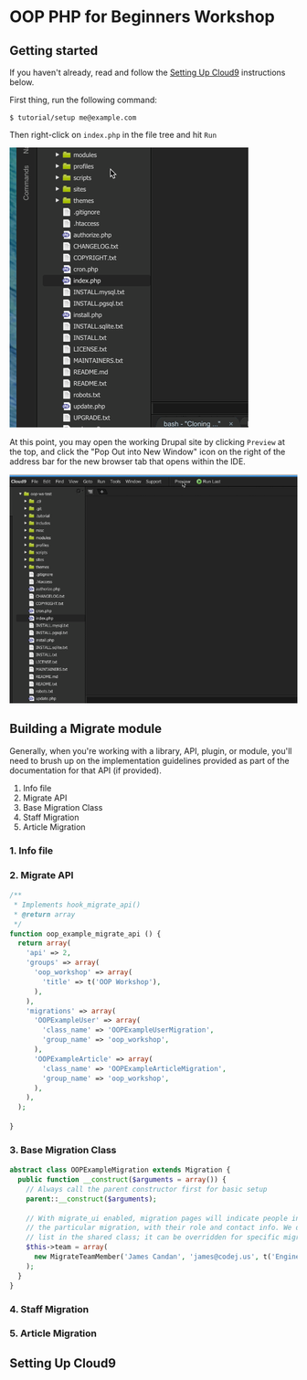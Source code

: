 # OOP PHP for Beginners Workshop

## Getting started

If you haven't already, read and follow the [Setting Up Cloud9](#setting-up-cloud9) instructions below.

First thing, run the following command:
```
$ tutorial/setup me@example.com
```

Then right-click on `index.php` in the file tree and hit `Run`

![](https://github.com/jcandan/oop-php-d7-workshop/raw/master/tutorial/img/run-index.gif)

At this point, you may open the working Drupal site by clicking `Preview` at the top, and click the "Pop Out into 
New Window" icon on the right of the address bar for the new browser tab that opens within the IDE.

![](https://github.com/jcandan/oop-php-d7-workshop/raw/master/tutorial/img/preview.gif)


## Building a Migrate module

Generally, when you're working with a library, API, plugin, or module, you'll need to brush up on the implementation 
guidelines provided as part of the documentation for that API (if provided).

1. Info file
2. Migrate API
3. Base Migration Class
4. Staff Migration
5. Article Migration

### 1. Info file
### 2. Migrate API

```php
/**
 * Implements hook_migrate_api()
 * @return array
 */
function oop_example_migrate_api () {
  return array(
    'api' => 2,
    'groups' => array(
      'oop_workshop' => array(
        'title' => t('OOP Workshop'),
      ),
    ),
    'migrations' => array(
      'OOPExampleUser' => array(
        'class_name' => 'OOPExampleUserMigration',
        'group_name' => 'oop_workshop',
      ),
      'OOPExampleArticle' => array(
        'class_name' => 'OOPExampleArticleMigration',
        'group_name' => 'oop_workshop',
      ),
    ),
  );

}
```

### 3. Base Migration Class

```php
abstract class OOPExampleMigration extends Migration {
  public function __construct($arguments = array()) {
    // Always call the parent constructor first for basic setup
    parent::__construct($arguments);

    // With migrate_ui enabled, migration pages will indicate people involved in
    // the particular migration, with their role and contact info. We default the
    // list in the shared class; it can be overridden for specific migrations.
    $this->team = array(
      new MigrateTeamMember('James Candan', 'james@codej.us', t('Engineer')),
    );
  }
}
```

### 4. Staff Migration
### 5. Article Migration

## <a name="#setting-up-cloud9"></a>Setting Up Cloud9
